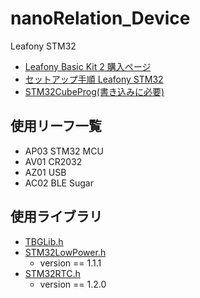 # nanoRelation_Device
Leafony STM32

- [Leafony Basic Kit 2 購入ページ](https://shop.leafony.com/products/basic-kit-2)
- [セットアップ手順 Leafony STM32](https://docs.leafony.com/docs/environment/stm32/arduino_ide/)
- [STM32CubeProg(書き込みに必要)](https://www.st.com/en/development-tools/stm32cubeprog.html#get-software)

## 使用リーフ一覧
- AP03 STM32 MCU
- AV01 CR2032
- AZ01 USB
- AC02 BLE Sugar

## 使用ライブラリ
- [TBGLib.h](https://github.com/Leafony/TBGLib)
- [STM32LowPower.h](https://github.com/stm32duino/STM32LowPower)
  - version == 1.1.1
- [STM32RTC.h](https://github.com/stm32duino/STM32RTC/tree/1.2.0)
  - version == 1.2.0
